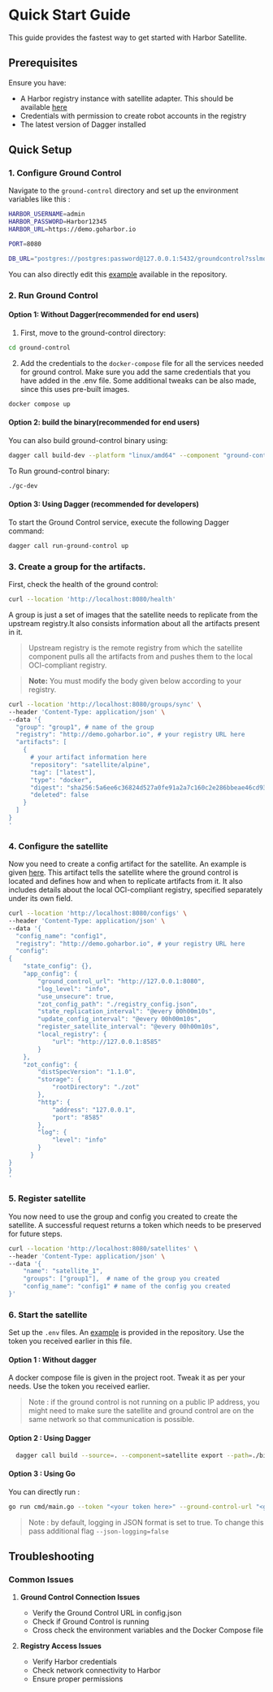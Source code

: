 # Quick Start Guide

This guide provides the fastest way to get started with Harbor Satellite.

## Prerequisites

Ensure you have:
- A Harbor registry instance with satellite adapter. This should be available [here](https://github.com/container-registry/harbor-next/tree/satellite)
- Credentials with permission to create robot accounts in the registry
- The latest version of Dagger installed
  
## Quick Setup

### 1. Configure Ground Control

Navigate to the `ground-control` directory and set up the environment variables like this : 

```bash
HARBOR_USERNAME=admin
HARBOR_PASSWORD=Harbor12345
HARBOR_URL=https://demo.goharbor.io

PORT=8080

DB_URL="postgres://postgres:password@127.0.0.1:5432/groundcontrol?sslmode=disable" # For Dagger use dbhost=pgservice instead of 127.0.0.1
```
You can also directly edit this [example](ground-control/.env.example) available in the repository.

### 2. Run Ground Control

#### Option 1: Without Dagger(recommended for end users)

1. First, move to the ground-control directory:
```bash
cd ground-control
```

2. Add the credentials to the `docker-compose` file for all the services needed for ground control. Make sure you add the same credentials that you have added in the .env file. Some additional tweaks can be also made, since this uses pre-built images.
```bash
docker compose up
```

#### Option 2: build the binary(recommended for end users)
You can also build ground-control binary using:

```bash
dagger call build-dev --platform "linux/amd64" --component "ground-control" export --path=./gc-dev
```

To Run ground-control binary:

```bash
./gc-dev
```

#### Option 3: Using Dagger (recommended for developers)

To start the Ground Control service, execute the following Dagger command:

```bash
dagger call run-ground-control up
```


### 3. Create a group for the artifacts.

First, check the health of the ground control:

```bash
curl --location 'http://localhost:8080/health'
```

A group is just a set of images that the satellite needs to replicate from the upstream registry.It also consists information about all the artifacts present in it. 
> Upstream registry is the remote registry from which the satellite component pulls all the artifacts from and pushes them to the local OCI-compliant registry. 



> **Note:** You must modify the body given below according to your registry. 
```bash
curl --location 'http://localhost:8080/groups/sync' \
--header 'Content-Type: application/json' \
--data '{
  "group": "group1", # name of the group
  "registry": "http://demo.goharbor.io", # your registry URL here
  "artifacts": [
    {
      # your artifact information here
      "repository": "satellite/alpine",
      "tag": ["latest"],
      "type": "docker",
      "digest": "sha256:5a6ee6c36824d527a0fe91a2a7c160c2e286bbeae46cd931c337ac769f1bd930",
      "deleted": false
    }
  ]
}
'
```

### 4. Configure  the satellite

Now you need to create a config artifact for the satellite. An example is given [here](examples/config.json).
This artifact tells the satellite where the ground control is located and defines how and when to replicate artifacts from it. It also includes details about the local OCI-compliant registry, specified separately under its own field.

```bash
curl --location 'http://localhost:8080/configs' \
--header 'Content-Type: application/json' \
--data '{
  "config_name": "config1",
  "registry": "http://demo.goharbor.io", # your registry URL here
  "config":
{ 
    "state_config": {},
    "app_config": {
        "ground_control_url": "http://127.0.0.1:8080",
        "log_level": "info",
        "use_unsecure": true,
        "zot_config_path": "./registry_config.json",
        "state_replication_interval": "@every 00h00m10s",
        "update_config_interval": "@every 00h00m10s",
        "register_satellite_interval": "@every 00h00m10s",
        "local_registry": {
            "url": "http://127.0.0.1:8585"
        }
    },
    "zot_config": {
        "distSpecVersion": "1.1.0",
        "storage": {
            "rootDirectory": "./zot"
        },
        "http": {
            "address": "127.0.0.1",
            "port": "8585"
        },
        "log": {
            "level": "info"
        }
      }
}
}
'
```

### 5. Register satellite

You now need to use the group and config you created to create the satellite. A successful request returns a token which needs to be preserved for future steps.

```bash
curl --location 'http://localhost:8080/satellites' \
--header 'Content-Type: application/json' \
--data '{
    "name": "satellite_1",
    "groups": ["group1"],  # name of the group you created
    "config_name": "config1" # name of the config you created
}'
```

### 6. Start the satellite
Set up the `.env` files. An [example](.env.example) is provided in the repository. Use the token you received earlier in this file.

#### Option 1 : Without dagger
A docker compose file is given in the project root. Tweak it as per your needs. Use the token you received earlier.
> Note : if the ground control is not running on a public IP address, you might need to make sure the satellite and ground control are on the same network so that communication is possible.

#### Option 2 : Using Dagger
```bash
  dagger call build --source=. --component=satellite export --path=./bin
```

#### Option 3 : Using Go
You can directly run : 

```bash
go run cmd/main.go --token "<your token here>" --ground-control-url "<ground control url here>"
```
> Note : by default, logging in JSON format is set to true. To change this pass additional flag `--json-logging=false`

## Troubleshooting

### Common Issues

1. **Ground Control Connection Issues**
   - Verify the Ground Control URL in config.json
   - Check if Ground Control is running
   - Cross check the environment variables and the Docker Compose file

2. **Registry Access Issues**
   - Verify Harbor credentials
   - Check network connectivity to Harbor
   - Ensure proper permissions

